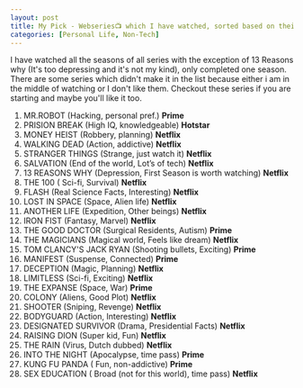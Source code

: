 ```yaml
---
layout: post
title: My Pick - Webseries📺 which I have watched, sorted based on their watchability [Updated:06/05/2020].
categories: [Personal Life, Non-Tech]
---
```

I have watched all the seasons of all series with the exception of 13 Reasons why (It's too depressing and it's not my kind), only completed one season. There are some series which didn't make it in the list because either i am in the middle of watching or I don't like them. Checkout these series if you are starting and maybe you'll like it too. 

1. MR.ROBOT (Hacking, personal pref.) **Prime** 
2. PRISION BREAK (High IQ, knowledgeable) **Hotstar** 
3. MONEY HEIST (Robbery, planning) **Netflix** 
4. WALKING DEAD (Action, addictive) **Netflix** 
5. STRANGER THINGS (Strange, just watch it) **Netflix** 
6. SALVATION (End of the world, Lot’s of tech) **Netflix**
7. 13 REASONS WHY (Depression, First Season is worth watching) **Netflix** 
8. THE 100 ( Sci-fi, Survival) **Netflix** 
9. FLASH (Real Science Facts, Interesting) **Netflix** 
10. LOST IN SPACE (Space, Alien life) **Netflix**
11. ANOTHER LIFE (Expedition, Other beings) **Netflix**
12. IRON FIST (Fantasy, Marvel) **Netflix** 
13. THE GOOD DOCTOR (Surgical Residents, Autism) **Prime**
14. THE MAGICIANS (Magical world, Feels like dream) **Netflix**
15. TOM CLANCY'S JACK RYAN (Shooting bullets, Exciting) **Prime**
16. MANIFEST (Suspense, Connected) **Prime**
17. DECEPTION (Magic, Planning) **Netflix**
18. LIMITLESS (Sci-fi, Exciting) **Netflix** 
19. THE EXPANSE (Space, War) **Prime**
20. COLONY (Aliens, Good Plot) **Netflix**
21. SHOOTER (Sniping, Revenge) **Netflix** 
22. BODYGUARD (Action, Interesting) **Netflix** 
23. DESIGNATED SURVIVOR (Drama, Presidential Facts) **Netflix** 
24. RAISING DION (Super kid, Fun) **Netflix**
25. THE RAIN (Virus, Dutch dubbed) **Netflix**
26. INTO THE NIGHT (Apocalypse, time pass) **Prime**
27. KUNG FU PANDA ( Fun, non-addictive) **Prime** 
28. SEX EDUCATION ( Broad (not for this world), time pass) **Netflix** 
